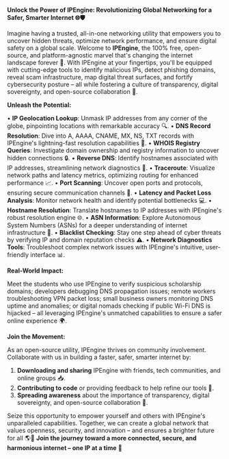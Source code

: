**Unlock the Power of IPEngine: Revolutionizing Global Networking for a Safer, Smarter Internet 🌐🛡️**

Imagine having a trusted, all-in-one networking utility that empowers you to uncover hidden threats, optimize network performance, and ensure digital safety on a global scale. Welcome to **IPEngine**, the 100% free, open-source, and platform-agnostic marvel that's changing the internet landscape forever 🔀. With IPEngine at your fingertips, you'll be equipped with cutting-edge tools to identify malicious IPs, detect phishing domains, reveal scam infrastructure, map digital threat surfaces, and fortify cybersecurity posture – all while fostering a culture of transparency, digital sovereignty, and open-source collaboration 🌟.

**Unleash the Potential:**

• **IP Geolocation Lookup**: Unmask IP addresses from any corner of the globe, pinpointing locations with remarkable accuracy 🔍.
• **DNS Record Resolution**: Dive into A, AAAA, CNAME, MX, NS, TXT records with IPEngine's lightning-fast resolution capabilities 📡.
• **WHOIS Registry Queries**: Investigate domain ownership and registry information to uncover hidden connections 🔒.
• **Reverse DNS**: Identify hostnames associated with IP addresses, streamlining network diagnostics 🚀.
• **Traceroute**: Visualize network paths and latency metrics, optimizing routing for enhanced performance 📈.
• **Port Scanning**: Uncover open ports and protocols, ensuring secure communication channels 🔑.
• **Latency and Packet Loss Analysis**: Monitor network health and identify potential bottlenecks 💻.
• **Hostname Resolution**: Translate hostnames to IP addresses with IPEngine's robust resolution engine 🌐.
• **ASN Information**: Explore Autonomous System Numbers (ASNs) for a deeper understanding of internet infrastructure 🔗.
• **Blacklist Checking**: Stay one step ahead of cyber threats by verifying IP and domain reputation checks ⚠️.
• **Network Diagnostics Tools**: Troubleshoot complex network issues with IPEngine's intuitive, user-friendly interface 📊.

**Real-World Impact:**

Meet the students who use IPEngine to verify suspicious scholarship domains; developers debugging DNS propagation issues; remote workers troubleshooting VPN packet loss; small business owners monitoring DNS uptime and anomalies; or digital nomads checking if public Wi-Fi DNS is hijacked – all leveraging IPEngine's unmatched capabilities to ensure a safer online experience 🌍.

**Join the Movement:**

As an open-source utility, IPEngine thrives on community involvement. Collaborate with us in building a faster, safer, smarter internet by:

1. **Downloading and sharing** IPEngine with friends, tech communities, and online groups 📥.
2. **Contributing to code** or providing feedback to help refine our tools 🔧.
3. **Spreading awareness** about the importance of transparency, digital sovereignty, and open-source collaboration 🌟.

Seize this opportunity to empower yourself and others with IPEngine's unparalleled capabilities. Together, we can create a global network that values openness, security, and innovation – and ensures a brighter future for all 🌎🚀 **Join the journey toward a more connected, secure, and harmonious internet – one IP at a time** 🔗